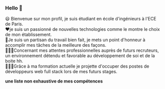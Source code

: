 ### Hello 👋

😃 Bienvenue sur mon profil, je suis étudiant en école d'ingénieurs à l'ECE de Paris.<br>
❤️je suis un passionné de nouvelles technologies comme le montre le choix de mon établissement.<br>
💪Je suis un partisan du travail bien fait, je mets un point d'honneur à accomplir mes tâches de la meilleure des façons.<br>
👨🏽‍💼Concernant mes attentes professionnelles auprès de futurs recruteurs, un environnement détendu et favorable au développement de soi et de la boite hh.<br>
🧑🏽‍💻Grâce à ma formation actuelle je projette d'occuper des postes de développeurs web full stack lors de mes futurs stages.<br>

**une liste non exhaustive de mes compétences**


<!--
**deathtaker85/deathtaker85** is a ✨ _special_ ✨ repository because its `README.md` (this file) appears on your GitHub profile.

Here are some ideas to get you started:

- 🔭 I’m currently working on ...
- 🌱 I’m currently learning ...
- 👯 I’m looking to collaborate on ...
- 🤔 I’m looking for help with ...
- 💬 Ask me about ...
- 📫 How to reach me: ...
- 😄 Pronouns: ...
- ⚡ Fun fact: ...
-->
